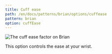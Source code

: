 ```yaml
---
title: Cuff ease
path: /en/docs/patterns/brian/options/cuffease
pattern: brian
option: cuffEase
---
```


![The cuff ease factor on Brian](./cuffease.svg)

This option controls the ease at your wrist.